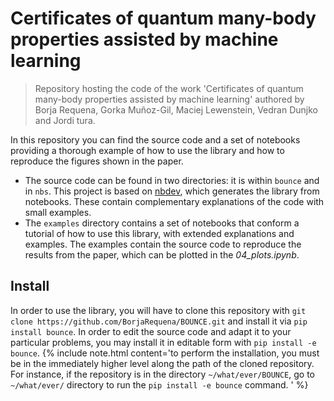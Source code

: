 # Certificates of quantum many-body properties assisted by machine learning 
> Repository hosting the code of the work 'Certificates of quantum many-body properties assisted by machine learning' authored by Borja Requena, Gorka Muñoz-Gil, Maciej Lewenstein, Vedran Dunjko and Jordi tura. 


In this repository you can find the source code and a set of notebooks providing a thorough example of how to use the library and how to reproduce the figures shown in the paper. 

- The source code can be found in two directories: it is within `bounce` and in `nbs`. This project is based on [nbdev](https://github.com/fastai/nbdev), which generates the library from notebooks. These contain complementary explanations of the code with small examples.
- The `examples` directory contains a set of notebooks that conform a tutorial of how to use this library, with extended explanations and examples. The examples contain the source code to reproduce the results from the paper, which can be plotted in the _04_plots.ipynb_.

## Install

In order to use the library, you will have to clone this repository with `git clone https://github.com/BorjaRequena/BOUNCE.git` and install it via `pip install bounce`. In order to edit the source code and adapt it to your particular problems, you may install it in editable form with `pip install -e bounce`.
{% include note.html content='to perform the installation, you must be in the immediately higher level along the path of the cloned repository. For instance, if the repository is in the directory `~/what/ever/BOUNCE`, go to `~/what/ever/` directory to run the `pip install -e bounce` command.  ' %}
